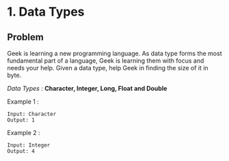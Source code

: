 # 1. Data Types

## Problem

Geek is learning a new programming language. As data type forms the most fundamental part of a language, Geek is learning them with focus and needs your help. Given a data type, help Geek in finding the size of it in byte.

_Data Types :_ **Character, Integer, Long, Float and Double**

Example 1 :

```
Input: Character
Output: 1
```

Example 2 :

```
Input: Integer
Output: 4
```
